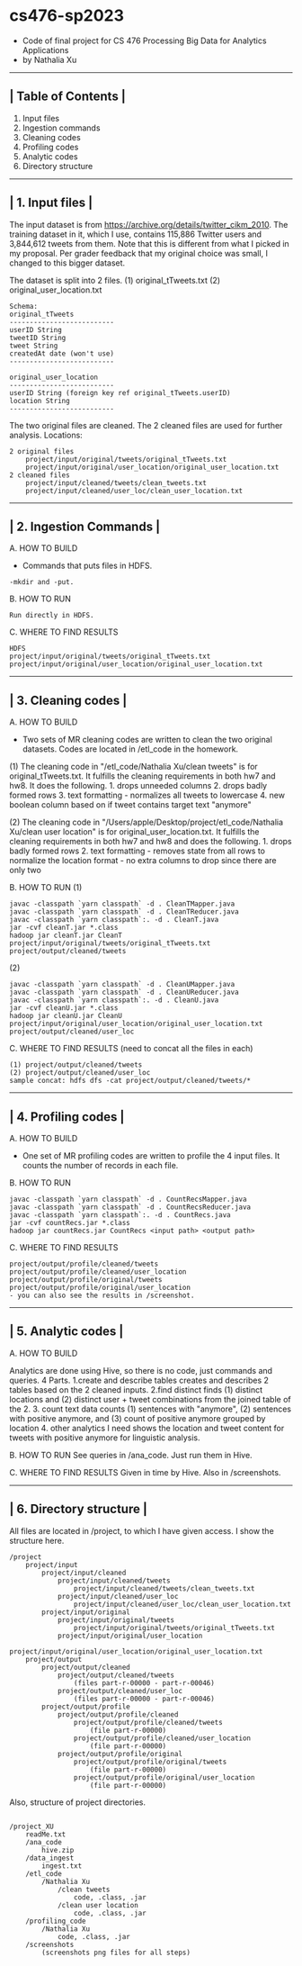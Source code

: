 # cs476-sp2023
- Code of final project for CS 476 Processing Big Data for Analytics Applications
- by Nathalia Xu
--------------------
| Table of Contents |
--------------------
1. Input files
2. Ingestion commands
3. Cleaning codes
4. Profiling codes
5. Analytic codes
6. Directory structure


------------------
| 1. Input files |
------------------
The input dataset is from https://archive.org/details/twitter_cikm_2010. 
The training dataset in it, which I use, contains 115,886 Twitter users and 3,844,612 tweets from them. Note that this is different from what I picked in my proposal. Per grader feedback that my original choice was small, I changed to this bigger dataset. 

The dataset is split into 2 files.
(1) original_tTweets.txt 
(2) original_user_location.txt
```
Schema:
original_tTweets
--------------------------
userID String
tweetID String
tweet String
createdAt date (won't use)
--------------------------

original_user_location
--------------------------
userID String (foreign key ref original_tTweets.userID)
location String
--------------------------
```

The two original files are cleaned. The 2 cleaned files are used for further analysis. 
Locations:
```
2 original files
	project/input/original/tweets/original_tTweets.txt
	project/input/original/user_location/original_user_location.txt
2 cleaned files
	project/input/cleaned/tweets/clean_tweets.txt
	project/input/cleaned/user_loc/clean_user_location.txt
```

-----------------------
| 2. Ingestion Commands |
------------------------
A. HOW TO BUILD
- Commands that puts files in HDFS. 
```
-mkdir and -put.
```

B. HOW TO RUN
```
Run directly in HDFS. 
```

C. WHERE TO FIND RESULTS
```
HDFS
project/input/original/tweets/original_tTweets.txt
project/input/original/user_location/original_user_location.txt
```

--------------------
| 3. Cleaning codes |
--------------------
A. HOW TO BUILD
- Two sets of MR cleaning codes are written to clean the two original datasets. Codes are located in /etl_code in the homework.

(1) The cleaning code in "/etl_code/Nathalia Xu/clean tweets" is for original_tTweets.txt.
    It fulfills the cleaning requirements in both hw7 and hw8. It does the following.
    1. drops unneeded columns
    2. drops badly formed rows
    3. text formatting - normalizes all tweets to lowercase
    4. new boolean column based on if tweet contains target text "anymore"

(2) The cleaning code in "/Users/apple/Desktop/project/etl_code/Nathalia Xu/clean user location" is for original_user_location.txt. 
    It fulfills the cleaning requirements in both hw7 and hw8 and does the following.
    1. drops badly formed rows
    2. text formatting - removes state from all rows to normalize the location format
    - no extra columns to drop since there are only two

B. HOW TO RUN
(1)
```
javac -classpath `yarn classpath` -d . CleanTMapper.java
javac -classpath `yarn classpath` -d . CleanTReducer.java
javac -classpath `yarn classpath`:. -d . CleanT.java
jar -cvf cleanT.jar *.class
hadoop jar cleanT.jar CleanT project/input/original/tweets/original_tTweets.txt project/output/cleaned/tweets
```


(2)
```
javac -classpath `yarn classpath` -d . CleanUMapper.java
javac -classpath `yarn classpath` -d . CleanUReducer.java
javac -classpath `yarn classpath`:. -d . CleanU.java
jar -cvf cleanU.jar *.class
hadoop jar cleanU.jar CleanU project/input/original/user_location/original_user_location.txt project/output/cleaned/user_loc
```
 
C. WHERE TO FIND RESULTS (need to concat all the files in each)
```
(1) project/output/cleaned/tweets
(2) project/output/cleaned/user_loc
sample concat: hdfs dfs -cat project/output/cleaned/tweets/*
```

--------------------
| 4. Profiling codes |
--------------------
A. HOW TO BUILD
- One set of MR profiling codes are written to profile the 4 input files. It counts the number of records in each file. 

B. HOW TO RUN
```
javac -classpath `yarn classpath` -d . CountRecsMapper.java
javac -classpath `yarn classpath` -d . CountRecsReducer.java
javac -classpath `yarn classpath`:. -d . CountRecs.java
jar -cvf countRecs.jar *.class
hadoop jar countRecs.jar CountRecs <input path> <output path>
```

C. WHERE TO FIND RESULTS
```
project/output/profile/cleaned/tweets
project/output/profile/cleaned/user_location
project/output/profile/original/tweets
project/output/profile/original/user_location
- you can also see the results in /screenshot.
```


--------------------
| 5. Analytic codes |
--------------------
A. HOW TO BUILD

Analytics are done using Hive, so there is no code, just commands and queries. 4 Parts.
1.create and describe tables
	creates and describes 2 tables based on the 2 cleaned inputs.
2.find distinct	
	finds (1) distinct locations and (2) distinct user + tweet combinations from the joined table of the 2.
3. count text data
	counts (1) sentences with "anymore", (2) sentences with positive anymore, and (3) count of positive anymore grouped by location
4. other analytics I need
	shows the location and tweet content for tweets with positive anymore for linguistic analysis.


B. HOW TO RUN
See queries in /ana_code. Just run them in Hive.

C. WHERE TO FIND RESULTS
Given in time by Hive. Also in /screenshots.



-------------------------
| 6. Directory structure |
-------------------------

All files are located in /project, to which I have given access. I show the structure here.
```
/project
 	project/input
   		project/input/cleaned
			project/input/cleaned/tweets
				project/input/cleaned/tweets/clean_tweets.txt
			project/input/cleaned/user_loc
				project/input/cleaned/user_loc/clean_user_location.txt
   		project/input/original
			project/input/original/tweets
				project/input/original/tweets/original_tTweets.txt
			project/input/original/user_location
				project/input/original/user_location/original_user_location.txt
  	project/output
		project/output/cleaned
			project/output/cleaned/tweets
				(files part-r-00000 - part-r-00046)
			project/output/cleaned/user_loc
				(files part-r-00000 - part-r-00046)
		project/output/profile
			project/output/profile/cleaned
				project/output/profile/cleaned/tweets
					(file part-r-00000)
				project/output/profile/cleaned/user_location
					(file part-r-00000)
			project/output/profile/original
				project/output/profile/original/tweets
					(file part-r-00000)
				project/output/profile/original/user_location
					(file part-r-00000)
```
Also, structure of project directories.
```

/project_XU
	readMe.txt
	/ana_code
		hive.zip
	/data_ingest
		ingest.txt
	/etl_code
		/Nathalia Xu
			/clean tweets
				code, .class, .jar
			/clean user location
				code, .class, .jar
	/profiling_code
		/Nathalia Xu
			code, .class, .jar
	/screenshots
		(screenshots png files for all steps)

```
